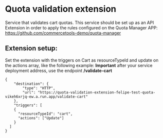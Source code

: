 # Quota validation extension
Service that validates cart quotas.
This service should be set up as an API Extension in order to apply the rules configured on the Quota Manager APP:
https://github.com/commercetools-demo/quota-manager


## Extension setup:

Set the extension with the triggers on Cart as resourceTypeId and update on the actions array, like the following example:
**Important** after your service deployment address, use the endpoint **/validate-cart**

```
{
    "destination": {
        "type": "HTTP",
        "url": "https://quota-validation-extension-felipe-test-quota-vikeh6xrjq-ew.a.run.app/validate-cart"
    },
    "triggers": [
    {
      "resourceTypeId": "cart",
      "actions": ["Update"]
    }
  ]
}
```
